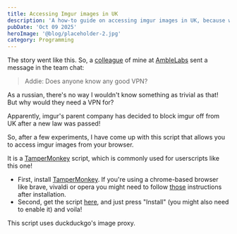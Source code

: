 ```yaml
---
title: Accessing Imgur images in UK
description: 'A how-to guide on accessing imgur images in UK, because why not.'
pubDate: 'Oct 09 2025'
heroImage: '@blog/placeholder-2.jpg'
category: Programming
---
```


The story went like this.
So, a [colleague](https://github.com/addi3) of mine at [AmbleLabs](https://github.com/amblelabs) sent a message in the team chat:
> Addie: Does anyone know any good VPN?

As a russian, there's no way I wouldn't know something as trivial as that! But why would they need a VPN for?

Apparently, imgur's parent company has decided to block imgur off from UK after a new law was passed!

So, after a few experiments, I have come up with this script that allows you to access imgur images from your browser.

It is a [TamperMonkey](http://tampermonkey.net/) script, which is commonly used for userscripts like this one!

- First, install [TamperMonkey](http://tampermonkey.net/). If you're using a chrome-based browser like brave, vivaldi or opera you might need to follow [those](https://www.tampermonkey.net/faq.php#Q209) instructions after installation.
- Second, get the script [here](https://theo.is-a.dev/imgur-uk.user.js), and just press "Install" (you might also need to enable it) and voila!

This script uses duckduckgo's image proxy.
